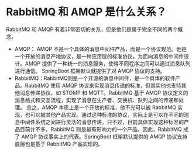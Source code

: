 # RabbitMQ 和 AMQP 是什么关系？
RabbitMQ 和 AMQP 有着非常密切的关系，但是他们是属于完全不同的两个概念。
+ AMQP： AMQP 不是一个具体的消息中间件产品，而是一个协议规范。他是一个开放的消息产地协议，是一种应用层的标准协议，为面向消息的中间件设计。AMQP 提供了一种统一的消息服务，使得不同程序之间可以通过消息队列进行通信。 SpringBoot 框架默认就提供了对 AMQP 协议的支持。
+ RabbitMQ：RabbitMQ则是一个开源的消息中间件，是一个具体的软件产品。RabbitMQ 使用 AMQP 协议来实现消息传递的标准，但其实他也支持其他消息传递协议，如 STOMP 和 MQTT。RabbitMQ 基于 AMQP 协议定义的消息格式和交互流程，实现了消息在生产者、交换机、队列之间的传递和处理。
总之，AMQP 本质上是一个开放的标准，他不光可以被 RabbitMQ 实现，也可以被其他产品实现。通过这种标准的协议，实际上是可以在不同的消息中间件系统之间进行灵活的消息传递。只不过，目前具体实现这种标准的产品目前并不多，RabbitMQ 则是最有影响力的一个产品。因此，RabbitMQ 成了 AMQP 协议事实上的代表。SpringBoot 框架默认提供的 AMQP 协议支持底层也是基于 RabbitMQ 产品实现的。
